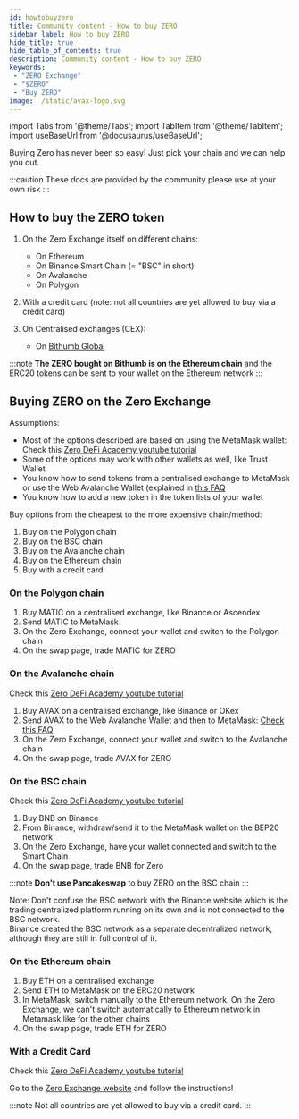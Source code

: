 ```yaml
---
id: howtobuyzero
title: Community content - How to buy ZERO
sidebar_label: How to buy ZERO
hide_title: true
hide_table_of_contents: true
description: Community content - How to buy ZERO
keywords:
 - "ZERO Exchange"
 - "$ZERO"
 - "Buy ZERO"
image:  /static/avax-logo.svg
---
```


import Tabs from '@theme/Tabs';
import TabItem from '@theme/TabItem';
import useBaseUrl from '@docusaurus/useBaseUrl';

Buying Zero has never been so easy! Just pick your chain and we can help you out.

:::caution
These docs are provided by the community please use at your own risk
:::

## How to buy the ZERO token

1. On the Zero Exchange itself on different chains:
	* On Ethereum
	* On Binance Smart Chain (= "BSC" in short)
	* On Avalanche
	* On Polygon
	  
2. With a credit card (note: not all countries are yet allowed to buy via a credit card)
	  
3. On Centralised exchanges (CEX):
	* On [Bithumb Global](https://www.bithumb.pro/en-us)
	  
:::note
**The ZERO bought on Bithumb is on the Ethereum chain** and the ERC20 tokens can be sent to your wallet on the Ethereum network
:::

      
## Buying ZERO on the Zero Exchange

Assumptions:
* Most of the options described are based on using the MetaMask wallet: Check this [Zero DeFi Academy youtube tutorial](https://youtu.be/UABV0xzYAEg)
* Some of the options may work with other wallets as well, like Trust Wallet
* You know how to send tokens from a centralised exchange to MetaMask or use the Web Avalanche Wallet (explained in [this FAQ](faq/faq016.md)
* You know how to add a new token in the token lists of your wallet


Buy options from the cheapest to the more expensive chain/method:
1. Buy on the Polygon chain
1. Buy on the BSC chain
1. Buy on the Avalanche chain
1. Buy on the Ethereum chain
1. Buy with a credit card

### On the Polygon chain

1. Buy MATIC on a centralised exchange, like Binance or Ascendex
1. Send MATIC to MetaMask
1. On the Zero Exchange, connect your wallet and switch to the Polygon chain
1. On the swap page, trade MATIC for ZERO


### On the Avalanche chain

Check this [Zero DeFi Academy youtube tutorial](https://www.youtube.com/watch?v=FNGqS-X4ruM)

1. Buy AVAX on a centralised exchange, like Binance or OKex
1. Send AVAX to the Web Avalanche Wallet and then to MetaMask: [Check this FAQ](faq/faq016.md)
3. On the Zero Exchange, connect your wallet and switch to the Avalanche chain
4. On the swap page, trade AVAX for ZERO

### On the BSC chain

Check this [Zero DeFi Academy youtube tutorial](https://www.youtube.com/watch?v=77B7vfFtxq4)

1. Buy BNB on Binance
1. From Binance, withdraw/send it to the MetaMask wallet on the BEP20 network
1. On the Zero Exchange, have your wallet connected and switch to the Smart Chain
1. On the swap page, trade BNB for Zero

:::note
**Don't use Pancakeswap** to buy ZERO on the BSC chain
:::
	  
Note: Don't confuse the BSC network with the Binance website which is the trading centralized platform running on its own and is not connected to the BSC network.  
Binance created the BSC network as a separate decentralized network, although they are still in full control of it.
	  
### On the Ethereum chain
	  
1. Buy ETH on a centralised exchange
1. Send ETH to MetaMask on the ERC20 network
1. In MetaMask, switch manually to the Ethereum network.  On the Zero Exchange, we can't switch automatically to Ethereum network in Metamask like for the other chains
1. On the swap page, trade ETH for ZERO
	  
### With a Credit Card

Check this [Zero DeFi Academy youtube tutorial](https://www.youtube.com/watch?v=iRbc36Q_rRk&list=PLUrP9cz-3kCehfLJRhulrizJQ_4cOcpy4&index=2)  

Go to the [Zero Exchange website](https://buy.0.exchange/) and follow the instructions!

:::note
Not all countries are yet allowed to buy via a credit card.
:::

